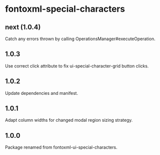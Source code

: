 # fontoxml-special-characters

## next (1.0.4)

Catch any errors thrown by calling OperationsManager#executeOperation.

## 1.0.3

Use correct click attribute to fix ui-special-character-grid button clicks.

## 1.0.2

Update dependencies and manifest.

## 1.0.1

Adapt column widths for changed modal region sizing strategy.

## 1.0.0

Package renamed from fontoxml-ui-special-characters.

